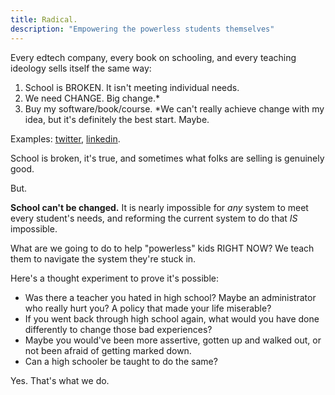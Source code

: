 ```yaml
---
title: Radical.
description: "Empowering the powerless students themselves"
---
```


Every edtech company, every book on schooling, and every teaching ideology sells itself the same way:

1. School is BROKEN. It isn't meeting individual needs.
2. We need CHANGE. Big change.* 
3. Buy my software/book/course.
*We can't really achieve change with my idea, but it's definitely the best start. Maybe.

Examples: [twitter](https://twitter.com/naomicfisher/status/1627436103748800512?t=XFENE2aM2_SYwu6QKz94hA&s=01), [linkedin](https://www.linkedin.com/feed/update/urn:li:activity:7008618196119293952/).

School is broken, it's true, and sometimes what folks are selling is genuinely good. 

But.

**School can't be changed.** It is nearly impossible for _any_ system to meet every student's needs, and reforming the current system to do that _IS_ impossible.

What are we going to do to help "powerless" kids RIGHT NOW? We teach them to navigate the system they're stuck in.

Here's a thought experiment to prove it's possible:

- Was there a teacher you hated in high school? Maybe an administrator who really hurt you? A policy that made your life miserable?
- If you went back through high school again, what would you have done differently to change those bad experiences? 
- Maybe you would've been more assertive, gotten up and walked out, or not been afraid of getting marked down. 
- Can a high schooler be taught to do the same?

Yes. That's what we do. 